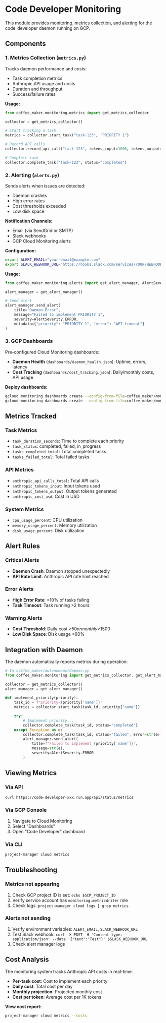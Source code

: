 # Code Developer Monitoring

This module provides monitoring, metrics collection, and alerting for the code_developer daemon running on GCP.

## Components

### 1. Metrics Collection (`metrics.py`)

Tracks daemon performance and costs:

- Task completion metrics
- Anthropic API usage and costs
- Duration and throughput
- Success/failure rates

**Usage:**
```python
from coffee_maker.monitoring.metrics import get_metrics_collector

collector = get_metrics_collector()

# Start tracking a task
metrics = collector.start_task("task-123", "PRIORITY 1")

# Record API calls
collector.record_api_call("task-123", tokens_input=1000, tokens_output=500, cost_usd=0.05)

# Complete task
collector.complete_task("task-123", status="completed")
```

### 2. Alerting (`alerts.py`)

Sends alerts when issues are detected:

- Daemon crashes
- High error rates
- Cost thresholds exceeded
- Low disk space

**Notification Channels:**
- Email (via SendGrid or SMTP)
- Slack webhooks
- GCP Cloud Monitoring alerts

**Configuration:**
```bash
export ALERT_EMAIL="your-email@example.com"
export SLACK_WEBHOOK_URL="https://hooks.slack.com/services/YOUR/WEBHOOK/URL"
```

**Usage:**
```python
from coffee_maker.monitoring.alerts import get_alert_manager, AlertSeverity

alert_manager = get_alert_manager()

# Send alert
alert_manager.send_alert(
    title="Daemon Error",
    message="Failed to implement PRIORITY 1",
    severity=AlertSeverity.ERROR,
    metadata={"priority": "PRIORITY 1", "error": "API timeout"}
)
```

### 3. GCP Dashboards

Pre-configured Cloud Monitoring dashboards:

- **Daemon Health** (`dashboards/daemon_health.json`): Uptime, errors, latency
- **Cost Tracking** (`dashboards/cost_tracking.json`): Daily/monthly costs, API usage

**Deploy dashboards:**
```bash
gcloud monitoring dashboards create --config-from-file=coffee_maker/monitoring/dashboards/daemon_health.json
gcloud monitoring dashboards create --config-from-file=coffee_maker/monitoring/dashboards/cost_tracking.json
```

## Metrics Tracked

### Task Metrics
- `task_duration_seconds`: Time to complete each priority
- `task_status`: completed, failed, in_progress
- `tasks_completed_total`: Total completed tasks
- `tasks_failed_total`: Total failed tasks

### API Metrics
- `anthropic_api_calls_total`: Total API calls
- `anthropic_tokens_input`: Input tokens used
- `anthropic_tokens_output`: Output tokens generated
- `anthropic_cost_usd`: Cost in USD

### System Metrics
- `cpu_usage_percent`: CPU utilization
- `memory_usage_percent`: Memory utilization
- `disk_usage_percent`: Disk utilization

## Alert Rules

### Critical Alerts
- **Daemon Crash**: Daemon stopped unexpectedly
- **API Rate Limit**: Anthropic API rate limit reached

### Error Alerts
- **High Error Rate**: >10% of tasks failing
- **Task Timeout**: Task running >2 hours

### Warning Alerts
- **Cost Threshold**: Daily cost >$50 or monthly >$1500
- **Low Disk Space**: Disk usage >90%

## Integration with Daemon

The daemon automatically reports metrics during operation:

```python
# In coffee_maker/autonomous/daemon.py
from coffee_maker.monitoring import get_metrics_collector, get_alert_manager

collector = get_metrics_collector()
alert_manager = get_alert_manager()

def implement_priority(priority):
    task_id = f"priority-{priority['name']}"
    metrics = collector.start_task(task_id, priority['name'])

    try:
        # Implement priority...
        collector.complete_task(task_id, status="completed")
    except Exception as e:
        collector.complete_task(task_id, status="failed", error=str(e))
        alert_manager.send_alert(
            title=f"Failed to implement {priority['name']}",
            message=str(e),
            severity=AlertSeverity.ERROR
        )
```

## Viewing Metrics

### Via API
```bash
curl https://code-developer-xxx.run.app/api/status/metrics
```

### Via GCP Console
1. Navigate to Cloud Monitoring
2. Select "Dashboards"
3. Open "Code Developer" dashboard

### Via CLI
```bash
project-manager cloud metrics
```

## Troubleshooting

### Metrics not appearing
1. Check GCP project ID is set: `echo $GCP_PROJECT_ID`
2. Verify service account has `monitoring.metricWriter` role
3. Check logs: `project-manager cloud logs | grep metrics`

### Alerts not sending
1. Verify environment variables: `ALERT_EMAIL`, `SLACK_WEBHOOK_URL`
2. Test Slack webhook: `curl -X POST -H 'Content-type: application/json' --data '{"text":"Test"}' $SLACK_WEBHOOK_URL`
3. Check alert manager logs

## Cost Analysis

The monitoring system tracks Anthropic API costs in real-time:

- **Per-task cost**: Cost to implement each priority
- **Daily cost**: Total cost per day
- **Monthly projection**: Projected monthly cost
- **Cost per token**: Average cost per 1K tokens

**View cost report:**
```bash
project-manager cloud metrics --costs
```
